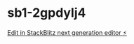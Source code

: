 # sb1-2gpdylj4

[Edit in StackBlitz next generation editor ⚡️](https://stackblitz.com/~/github.com/nefter/sb1-2gpdylj4)